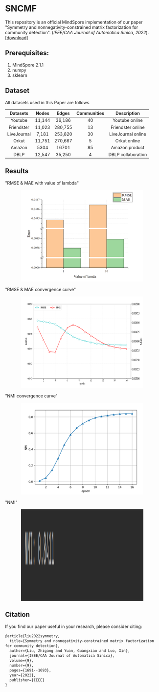 # SNCMF

This repository is an official MindSpore implementation of our paper "Symmetry and nonnegativity-constrained matrix factorization for community detection". (*IEEE/CAA Journal of Automatica Sinica, 2022*). [[download](https://ieeexplore.ieee.org/abstract/document/9865020)]


## Prerequisites:

1. MindSpore 2.1.1
2. numpy
3. sklearn


## Dataset
All datasets used in this Paper are follows.

|  Datasets   | Nodes  |  Edges  | Communities |    Description     |
| :---------: | :----: | :-----: | :---------: | :----------------: |
|   Youtube   | 11,144 | 36,186  |     40      |   Youtube online   |
| Friendster  | 11,023 | 280,755 |     13      | Friendster online  |
| LiveJournal | 7,181  | 253,820 |     30      | LiveJournal online |
|    Orkut    | 11,751 | 270,667 |      5      |    Orkut online    |
|   Amazon    |  5304  |  16701  |     85      |   Amazon product   |
|    DBLP     | 12,547 | 35,250  |      4      | DBLP collaboration |

## Results
"RMSE & MAE with value of lambda"
<p align="center">
<img src="imgs/lambda.png" width="400px" height="300px"/>
</p>

"RMSE & MAE convergence curve"
<p align="center">
<img src="imgs/error_convergence.png" width="400px" height="300px"/>
</p>

"NMI convergence curve"
<p align="center">
<img src="imgs/nmi_convergence.png" width="400px" height="300px"/>
</p>

"NMI"
<p align="center">
<img src="imgs/nmi.png" width="400px" height="300px"/>
</p>

## Citation

If you find our paper useful in your research, please consider citing:

```
@article{liu2022symmetry,
  title={Symmetry and nonnegativity-constrained matrix factorization for community detection},
  author={Liu, Zhigang and Yuan, Guangxiao and Luo, Xin},
  journal={IEEE/CAA Journal of Automatica Sinica},
  volume={9},
  number={9},
  pages={1691--1693},
  year={2022},
  publisher={IEEE}
}
```
